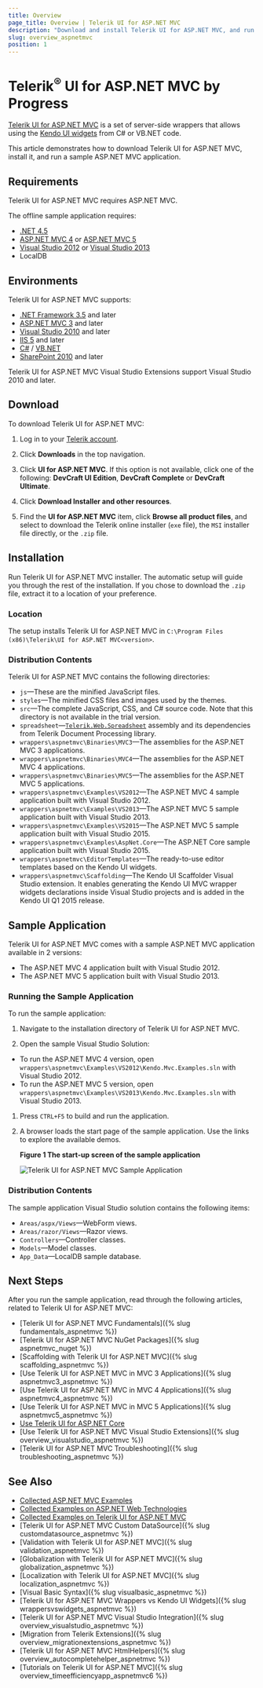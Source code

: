 ```yaml
---
title: Overview
page_title: Overview | Telerik UI for ASP.NET MVC
description: "Download and install Telerik UI for ASP.NET MVC, and run a sample application."
slug: overview_aspnetmvc
position: 1
---
```


# Telerik<sup>®</sup> UI for ASP.NET MVC by Progress

[Telerik UI for ASP.NET MVC](http://www.telerik.com/aspnet-mvc) is a set of server-side wrappers that allows using the [Kendo UI widgets](../kendo-ui/introduction) from C# or VB.NET code.

This article demonstrates how to download Telerik UI for ASP.NET MVC, install it, and run a sample ASP.NET MVC application.

## Requirements

Telerik UI for ASP.NET MVC requires ASP.NET MVC.

The offline sample application requires:

* [.NET 4.5](https://www.microsoft.com/en-us/download/details.aspx?id=30653)
* [ASP.NET MVC 4](http://www.asp.net/mvc/mvc4) or [ASP.NET MVC 5](http://www.asp.net/mvc/mvc5)
* [Visual Studio 2012](https://www.microsoft.com/en-us/download/details.aspx?id=34673) or [Visual Studio 2013](https://www.visualstudio.com/downloads/download-visual-studio-vs)
* LocalDB

## Environments

Telerik UI for ASP.NET MVC supports:

* [.NET Framework 3.5](https://www.microsoft.com/en-us/download/details.aspx?id=21) and later
* [ASP.NET MVC 3](http://www.asp.net/mvc/mvc3) and later
* [Visual Studio 2010](https://www.microsoft.com/en-us/download/details.aspx?id=23507) and later
* [IIS 5](https://www.microsoft.com/en-us/download/details.aspx?id=24843) and later
* [C#](https://msdn.microsoft.com/en-us/library/aa288436(v=vs.71).aspx) / [VB.NET](http://www.tutorialspoint.com/vb.net/)
* [SharePoint 2010](https://msdn.microsoft.com/en-us/library/office/dd776256(v=office.12).aspx) and later

Telerik UI for ASP.NET MVC Visual Studio Extensions support Visual Studio 2010 and later.

## Download

To download Telerik UI for ASP.NET MVC:

1. Log in to your [Telerik account](https://www.telerik.com/login/v2/telerik?ReturnUrl=https://www.telerik.com/v2/oauth/telerik/authorize%3Fclient_id%3Dhttp://www.lean.telerik.com%26redirect_uri%3Dhttp://www.telerik.com/account/default.aspx%26response_type%3Dcode%26state%3DBC61727E88E19B88D8471959A1CD745B15A7E71498002F0383A966A0200E7FDA).

1. Click **Downloads** in the top navigation.

1. Click **UI for ASP.NET MVC**. If this option is not available, click one of the following: **DevCraft UI Edition**, **DevCraft Complete**  or **DevCraft Ultimate**.

1. Click **Download Installer and other resources**.

1. Find the **UI for ASP.NET MVC**  item, click **Browse all product files**, and select to download the Telerik online installer (`exe` file), the `MSI` installer file directly, or the `.zip` file.

## Installation

Run Telerik UI for ASP.NET MVC installer. The automatic setup will guide you through the rest of the installation. If you chose to download the `.zip` file, extract it to a location of your preference.

### Location

The setup installs Telerik UI for ASP.NET MVC in `C:\Program Files (x86)\Telerik\UI for ASP.NET MVC<version>`.

### Distribution Contents

Telerik UI for ASP.NET MVC contains the following directories:

* `js`&mdash;These are the minified JavaScript files.
* `styles`&mdash;The minified CSS files and images used by the themes.
* `src`&mdash;The complete JavaScript, CSS, and C# source code. Note that this directory is not available in the trial version.
* `spreadsheet`&mdash;[`Telerik.Web.Spreadsheet`](../kendo-ui/controls/data-management/spreadsheet/import-and-export-data/server-side-processing) assembly and its dependencies from Telerik Document Processing library.
* `wrappers\aspnetmvc\Binaries\MVC3`&mdash;The assemblies for the ASP.NET MVC 3 applications.
* `wrappers\aspnetmvc\Binaries\MVC4`&mdash;The assemblies for the ASP.NET MVC 4 applications.
* `wrappers\aspnetmvc\Binaries\MVC5`&mdash;The assemblies for the ASP.NET MVC 5 applications.
* `wrappers\aspnetmvc\Examples\VS2012`&mdash;The ASP.NET MVC 4 sample application built with Visual Studio 2012.
* `wrappers\aspnetmvc\Examples\VS2013`&mdash;The ASP.NET MVC 5 sample application built with Visual Studio 2013.
* `wrappers\aspnetmvc\Examples\VS2015`&mdash;The ASP.NET MVC 5 sample application built with Visual Studio 2015.
* `wrappers\aspnetmvc\Examples\AspNet.Core`&mdash;The ASP.NET Core sample application built with Visual Studio 2015.
* `wrappers\aspnetmvc\EditorTemplates`&mdash;The ready-to-use editor templates based on the Kendo UI widgets.
* `wrappers\aspnetmvc\Scaffolding`&mdash;The Kendo UI Scaffolder Visual Studio extension. It enables generating the Kendo UI MVC wrapper widgets declarations inside Visual Studio projects and is added in the Kendo UI Q1 2015 release.

## Sample Application

Telerik UI for ASP.NET MVC comes with a sample ASP.NET MVC application available in 2 versions:

* The ASP.NET MVC 4 application built with Visual Studio 2012.
* The ASP.NET MVC 5 application built with Visual Studio 2013.

### Running the Sample Application

To run the sample application:

1. Navigate to the installation directory of Telerik UI for ASP.NET MVC.

1. Open the sample Visual Studio Solution:

* To run the ASP.NET MVC 4 version, open `wrappers\aspnetmvc\Examples\VS2012\Kendo.Mvc.Examples.sln` with Visual Studio 2012.
* To run the ASP.NET MVC 5 version, open `wrappers\aspnetmvc\Examples\VS2013\Kendo.Mvc.Examples.sln` with Visual Studio 2013.

1. Press `CTRL+F5` to build and run the application.

1. A browser loads the start page of the sample application. Use the links to explore the available demos.

    **Figure 1 The start-up screen of the sample application**

    ![Telerik UI for ASP.NET MVC Sample Application](/images/demos.png)

### Distribution Contents

The sample application Visual Studio solution contains the following items:

* `Areas/aspx/Views`&mdash;WebForm views.
* `Areas/razor/Views`&mdash;Razor views.
* `Controllers`&mdash;Controller classes.
* `Models`&mdash;Model classes.
* `App_Data`&mdash;LocalDB sample database.

## Next Steps

After you run the sample application, read through the following articles, related to Telerik UI for ASP.NET MVC:

* [Telerik UI for ASP.NET MVC Fundamentals]({% slug fundamentals_aspnetmvc %})
* [Telerik UI for ASP.NET MVC NuGet Packages]({% slug aspnetmvc_nuget %})
* [Scaffolding with Telerik UI for ASP.NET MVC]({% slug scaffolding_aspnetmvc %})
* [Use Telerik UI for ASP.NET MVC in MVC 3 Applications]({% slug aspnetmvc3_aspnetmvc %})
* [Use Telerik UI for ASP.NET MVC in MVC 4 Applications]({% slug aspnetmvc4_aspnetmvc %})
* [Use Telerik UI for ASP.NET MVC in MVC 5 Applications]({% slug aspnetmvc5_aspnetmvc %})
* [Use Telerik UI for ASP.NET Core](../aspnet-core/introduction)
* [Use Telerik UI for ASP.NET MVC Visual Studio Extensions]({% slug overview_visualstudio_aspnetmvc %})
* [Telerik UI for ASP.NET MVC Troubleshooting]({% slug troubleshooting_aspnetmvc %})

## See Also

* [Collected ASP.NET MVC Examples](https://github.com/telerik/kendo-examples-asp-net-mvc)
* [Collected Examples on ASP.NET Web Technologies](https://github.com/telerik/kendo-examples-asp-net)
* [Collected Examples on Telerik UI for ASP.NET MVC](https://github.com/telerik/ui-for-aspnet-mvc-examples)
* [Telerik UI for ASP.NET MVC Custom DataSource]({% slug customdatasource_aspnetmvc %})
* [Validation with Telerik UI for ASP.NET MVC]({% slug validation_aspnetmvc %})
* [Globalization with Telerik UI for ASP.NET MVC]({% slug globalization_aspnetmvc %})
* [Localization with Telerik UI for ASP.NET MVC]({% slug localization_aspnetmvc %})
* [Visual Basic Syntax]({% slug visualbasic_aspnetmvc %})
* [Telerik UI for ASP.NET MVC Wrappers vs Kendo UI Widgets]({% slug wrappersvswidgets_aspnetmvc %})
* [Telerik UI for ASP.NET MVC Visual Studio Integration]({% slug overview_visualstudio_aspnetmvc %})
* [Migration from Telerik Extensions]({% slug overview_migrationextensions_aspnetmvc %})
* [Telerik UI for ASP.NET MVC HtmlHelpers]({% slug overview_autocompletehelper_aspnetmvc %})
* [Tutorials on Telerik UI for ASP.NET MVC]({% slug overview_timeefficiencyapp_aspnetmvc6 %})
